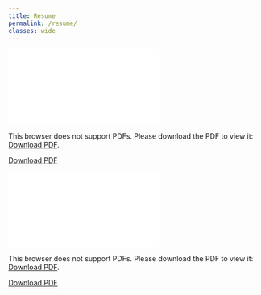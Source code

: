 ```yaml
---
title: Resume
permalink: /resume/
classes: wide
---
```


<object data="/resume-template-fake.pdf" type="application/pdf" width="1000px" height="1000px">
    <embed src="/resume-template-fake.pdf">
        <p>This browser does not support PDFs. Please download the PDF to view it: <a href="/resume-template-fake.pdf">Download PDF</a>.</p>
    </embed>
</object>

<a href="/resume-template-fake.pdf">Download PDF</a>

<object data="/resume-draft.pdf" type="application/pdf" width="1000px" height="1000px">
    <embed src="/resume-draft.pdf">
        <p>This browser does not support PDFs. Please download the PDF to view it: <a href="/resume-draft.pdf">Download PDF</a>.</p>
    </embed>
</object>

<a href="/resume-draft.pdf">Download PDF</a>
